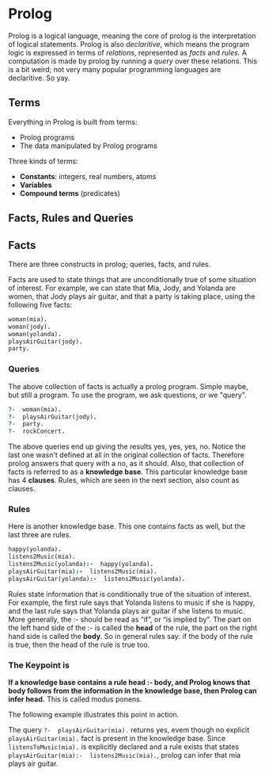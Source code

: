 # Prolog

Prolog is a logical language, meaning the core of prolog is the interpretation of logical statements. Prolog is also _declaritive_, which means the program logic is expressed in terms of _relations_, represented as _facts_ and _rules._ A computation is made by prolog by running a _query_ over these relations. This is a bit weird; not very many popular programming languages are declaritive. So yay.

## Terms

Everything in Prolog is built from terms:
- Prolog programs
- The data manipulated by Prolog programs

Three kinds of terms:
- **Constants**: integers, real numbers, atoms
- **Variables**
- **Compound terms** (predicates)

## Facts, Rules and Queries

## Facts

There are three constructs in prolog; queries, facts, and rules.

Facts are used to state things that are unconditionally true of some situation of interest. For example, we can state that Mia, Jody, and Yolanda are women, that Jody plays air guitar, and that a party is taking place, using the following five facts:

```prolog
woman(mia).
woman(jody).
woman(yolanda).
playsAirGuitar(jody).
party.
```

### Queries

The above collection of facts is actually a prolog program. Simple maybe, but still a program. To use the program, we ask questions, or we "query".

```prolog
?-  woman(mia).
?-  playsAirGuitar(jody).
?-  party.
?-  rockConcert.
```

The above queries end up giving the results yes, yes, yes, no.  Notice the last one wasn't defined at all in the original collection of facts. Therefore prolog answers that query with a no, as it should. Also, that collection of facts is referred to as a **knowledge base**. This particular knowledge base has 4 **clauses**. Rules, which are seen in the next section, also count as clauses.

### Rules

Here is another knowledge base. This one contains facts as well, but the last three are  rules.

```prolog
happy(yolanda).
listens2Music(mia).
listens2Music(yolanda):-  happy(yolanda).
playsAirGuitar(mia):-  listens2Music(mia).
playsAirGuitar(yolanda):-  listens2Music(yolanda).
```
Rules state information that is conditionally true of the situation of interest. For example, the first rule says that Yolanda listens to music if she is happy, and the last rule says that Yolanda plays air guitar if she listens to music. More generally, the :- should be read as “if”, or “is implied by”. The part on the left hand side of the :- is called the **head** of the rule, the part on the right hand side is called the **body**. So in general rules say: if the body of the rule is true, then the head of the rule is true too.

### The Keypoint is
**If a knowledge base contains a rule head  :-  body, and Prolog knows that body follows from the information in the knowledge base, then Prolog can infer head.** This is called modus ponens.

The following example illustrates this point in action.

The query `?-  playsAirGuitar(mia).` returns yes, evem though no explicit `playsAirGuitar(mia).` fact is present in the knowledge base. Since `listensToMusic(mia).` is explicitly declared and a rule exists that states `playsAirGuitar(mia):-  listens2Music(mia).`, prolog can infer that mia plays air guitar.


<!--
### Rules

The following is a predicate rule declaration.
```prolog
greatgrandparent(GGP,GGC) :-
    parent(GGP,GP),
    parent(GP,P)
    parent(P,GGC).
```

Some terminology for the above rule: `greatgrandparent` above is the **head** or predicate. The symbol `:-` is the _if_ and the list of `parent` facts are the _conditions._

A rule says how to prove something to prove the head, roe the conditions.

#### Programs with a Rule

A program consists of a list of clauses. A clause is either a fact or a rule and ends with a period.

Internally there are intermediate _goals_:
- The first goal is the initial query.
- The next goal is what remains to be proved after transforming the first goal using one of the clauses(in this case, the `greatgrandparent` rule)


#### Recursive Rule

X is an ancestor of Y if:
- Base case: X is a parent of Y.
- Recursive case: there is some Z such that, Z is a parent of Y, and X is an ancestor of Z.

```prolog
ancestor(X,Y) :- parent(X,Y).

ancestor(X,Y) :-
  parent(Z,Y), ancestor(X,Z).

```

## The Overall Syntax

Prolog is a very simple language. Syntactically, it is!

```prolog
<clause> ::=  <fact> | <rule>
<fact> ::=  <term> .
<rule> ::=  <term> :- <termlist> .
<termlist> ::=  <term> | <term> , <termlist>

<term> ::= <constant> | <variable> | <compound-term>
<constant> ::= <integer> | <real number> | <atom>
<compound-term> ::= <atom> ( <termlist> )
<termlist> ::= <term> | <term> , <termlist>

```

## Procedural and Declaritive Aspects of Prolog

There are two faces to Prolog. It is partially procedural and partially declaritive.

### Procedural

```prolog
greatgrandparent(GGP,GGC) :-
  parent(GGP,GP), parent(GP,P), parent(P,GGC).

```

A rule says how to prove something, i.e., specifies proof procedures for queries

To prove `greatgrandparent(GGP,GGC):`
- find some GP and P
- prove `parent(GGP,GP)`
- prove `parent(GP,P)`
- prove `parent(P,GGC)`

### Delcaritive

A rule is a logical assertion:
- For all bindings of GGP, GP, P, and GGC, if `parent(GGP,GP)` and `parent(GP,P)` and `parent(P,GGC)`, then `greatgrandparent(GGP,GGC)`
- It just makes an assertion:

#### A Declaritve Language

- Each piece of the program corresponds to a simple mathematical abstraction
    - Prolog clauses – formulas in first-order logic
    - ML fun definitions – functions
- Many people use declarative as the opposite of imperative, including both logic languages and functional languages

##### Advantadges to Declaritive Languages
- Imperative languages are doomed to subtle side-effects and interdependencies

- Simpler declarative semantics makes it easier to develop and maintain correct programs

- Higher-level, more like automatic programming: we describe the problem and let the computer solve the program

## Operators
- Prolog has some predefined operators (and the ability to define new ones)

- An operator is just a predicate for which a special abbreviated syntax is supported

### The = predicate
The goal =(X,Y) succeeds if and only if X and Y can be unified:

```prolog
?- =(parent(adam,seth),parent(adam,X)).

X = seth

Yes
```

Since  =  is an operator, we can :
```prolog
?- parent(adam,seth)=parent(adam,X).

X = seth

Yes
```

### Arithmetic
Predicates +, -, * and / are operators too, with the usual precedence and associativity

```prolog
?- X = +(1,*(2,3)).

X = 1+2*3

Yes
?- X = 1+2*3.

X = 1+2*3

Yes

```
Prolog lets you use operator notation, and prints it out that way, but the underlying term is still +(1,*(2,3))

**Will not be evaluated!!**

#### Not Evaluated?
```prolog
?- +(X,Y) = 1+2*3.

X = 1
Y = 2*3

Yes
?- 7 = 1+2*3.

No

```
- The term is still +(1,*(2,3))
- It is not evaluated
- There is a way to make Prolog evaluate such terms, but we won’t need it yet

## Lists
A bit like ML lists
- The atom [] represents the empty list
- A predicate . corresponds to ML’s :: operator

```
ML expression   |   Prolog term

[]              |   []
1::[]           |   .(1,[])
1::2::3::[]     |   .(1,.(2,.(3,[])))
No equivalent.  |   .(1,.(parent(X,Y),[]))

[]              |   []
[1]             |   .(1,[])
[1,2,3]         |   .(1,.(2,.(3,[])))
[1,parent(X,Y)] |   .(1,.(parent(X,Y),[]))

With Tails
[1|X]           |   .(1,X)
[1,2|X]         |   .(1,.(2,X)))
[1,2|[3,4]]     |   same as [1,2,3,4]


```
Prolog tries rules in the order of their definitions, so put base-case rules and facts first

### The `append` Predicate

```prolog
?- append([1,2],[3,4],Z).

Z = [1, 2, 3, 4]

Yes
```

Predefined append(X,Y,Z) succeeds if and only if Z is the result of appending the list Y onto the end of the list X

```prolog
?- append(X,Y,[1,2,3]).

X = []
Y = [1, 2, 3] ;

X = [1]
Y = [2, 3] ;

X = [1, 2]
Y = [3] ;

X = [1, 2, 3]
Y = [] ;

No
```

```prolog
%base case
append([], B, B).
%recursion
append([Head|TailA], B, [Head|TailC]) :-
  append(TailA, B, TailC).

```

### Other Predicates

`member(X,Y)`
`select(X,Y,Z)`
`nth0(X,Y,Z)`
`length(X,Y)`

- All flexible, like append
- Queries can contain variables anywhere


## Example Prolog Problems


```prolog
% 1.01 (*) Find the last element of a list.
mylast(E, [E]).
mylast(E, [_|T]) :- mylast(E, T).

% 1.02 (*) Find the last but one element of a list.
mypenult(E, [E,_]).
mypenult(E, [_|T]) :- mypenult(E, T).

% 1.03 (*) Find the Kth element of a list.
myindex(H, [H|_], 1).
myindex(E, [_|T], X) :-
  X > 1,
  Xn is X - 1,
  myindex(E, T, Xn).

% 1.04 (*) Find the number of elements of a list.
count(0, []).
count(C, [_|T]) :- count(X, T), C is X + 1.

% 1.05 (*) Reverse a list.
myreverse([], []).
myreverse(R, [H|T]) :- myreverse(SubR, T), append(SubR, [H], R).

% 1.06 (*) Find out whether a list is a palindrome.
palindrome(L) :- myreverse(L, L).

% 1.07 (**) Flatten a nested list structure.
is_list([]).
is_list([_|T]) :- is_list(T).
my_flatten([], []).
my_flatten([H|T], F) :- my_flatten(T, SubF), is_list(H), !, append(H, SubF, F).
my_flatten([H|T], F) :- my_flatten(T, SubF), append([H], SubF, F).
% FIXME only works one level down

% 1.08 (**) Eliminate consecutive duplicates of list elements.
squash([], []).
squash([E], [E]).
squash([H|[TH|TT]], S) :- H = TH, squash(TT, SubS), append([H], SubS, S).
squash([H|[TH|TT]], S) :- H \= TH, squash([TH|TT], SubS), append([H], SubS, S).
% FIXME halves the runs, does not completely squash

% 1.09 (**) Pack consecutive duplicates of list elements into sublists.

% 1.10 (*) Run-length encoding of a list.

% 1.11 (*) Modified run-length encoding.

% 1.12 (**) Decode a run-length encoded list.

% 1.13 (**) Run-length encoding of a list (direct solution).

% 1.14 (*) Duplicate the elements of a list.
dupel([], []).
dupel([E], [E, E]).
dupel([H|T], D) :- dupel(T, Dn), dupel([H], Hn), append(Hn, Dn, D).

% 1.15 (**) Duplicate the elements of a list a given number of times.
dupeln([], _, []).
dupeln(_, 0, []).
dupeln([E], 1, [E]).
dupeln([E], N, D) :-
  N > 1,
  Nn is N - 1,
  dupeln([E], Nn, Dn),
  append([E], Dn, D).
dupeln([H|T], N, D) :-
  dupeln(T, N, Dn),
  dupeln([H], N, Hn),
  append(Hn, Dn, D).

% 1.16 (**) Drop every Nth element from a list.

% 1.17 (*) Split a list into two parts; the length of the first part is given.
mysplit(L, [], L, 0).
mysplit([H|T], FP, R, L) :-
  Ln is L - 1,
  append([H], SubFP, FP),
  mysplit(T, SubFP, R, Ln).
% FIXME do without append/3

% 1.18 (**) Extract a slice from a list.
myslice(L, I, J, R) :-
  mysplit(L, SubR, _, J),
  In is I - 1,
  mysplit(SubR, _, R, In).

% 1.19 (**) Rotate a list N places to the left.
myrotate(L, R, N) :-
  count(C, L),
  Nn is N mod C,
  mysplit(L, F, S, Nn),
  append(S, F, R).

% 1.20 (*) Remove the Kth element from a list.
remove_at(L, R, X, N) :-
  Nn is N - 1,
  mysplit(L, F, S, Nn),
  [X|T] = S,
  append(F, T, R).

% 1.21 (*) Insert an element at a given position into a list.
insert_at(L, R, E, N) :-
  Nn is N - 1,
  mysplit(L, F, S, Nn),
  append(F, [E], SubR),
  append(SubR, S, R).

% 1.22 (*) Create a list containing all integers within a given range.
myrange(E, E, [E]).
myrange(S, E, L) :-
  S =< E,
  Sn is S + 1,
  myrange(Sn, E, SubL),
  append([S], SubL, L).

% 1.23 (**) Extract a given number of randomly selected elements from a list.
random_elements(_, 0, []).
random_elements(L, N, R) :-
  Nn is N - 1,
  count(C, L),
  Cn is C + 1,
  random(1, Cn, I),
  remove_at(L, SubL, E, I),
  random_elements(SubL, Nn, SubR),
  append(SubR, [E], R).

% 1.24 (*) Lotto: Draw N different random numbers from the set 1..M.
lotto(_, 0, []).
lotto(M, N, R) :-
  N > 0,
  Nn is N - 1,
  lotto(M, Nn, SubR),
  random(1, M, I),
  append(SubR, [I], R),
  fd_all_different(R).
% FIXME local stack overflow
% N goes negative when fd_all_different fails
% lotto(_, 0, []) does not match
% it says to combine the answers for 1.22 and 1.23, but eh

% 1.25 (*) Generate a random permutation of the elements of a list.
permute(L, R) :- count(C, L), random_elements(L, C, R).

% 1.26 (**) Generate the combinations of K distinct objects chosen from the N elements of a list

% 1.27 (**) Group the elements of a set into disjoint subsets

% 1.28 (**) Sorting a list of lists according to length of sublists
```
-->